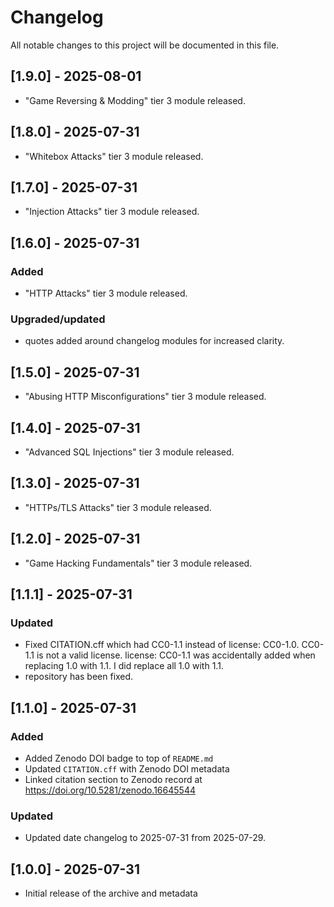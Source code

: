 # Changelog

All notable changes to this project will be documented in this file.

## [1.9.0] - 2025-08-01

- "Game Reversing & Modding" tier 3 module released.

## [1.8.0] - 2025-07-31

- "Whitebox Attacks" tier 3 module released.

## [1.7.0] - 2025-07-31

- "Injection Attacks" tier 3 module released.

## [1.6.0] - 2025-07-31

### Added

- "HTTP Attacks" tier 3 module released.

### Upgraded/updated

- quotes added around changelog modules for increased clarity.

## [1.5.0] - 2025-07-31

- "Abusing HTTP Misconfigurations" tier 3 module released.

## [1.4.0] - 2025-07-31

- "Advanced SQL Injections" tier 3 module released.

## [1.3.0] - 2025-07-31

- "HTTPs/TLS Attacks" tier 3 module released.

## [1.2.0] - 2025-07-31

- "Game Hacking Fundamentals" tier 3 module released.

## [1.1.1] - 2025-07-31

### Updated

- Fixed CITATION.cff which had CC0-1.1 instead of license: CC0-1.0. CC0-1.1 is not a valid license. license: CC0-1.1 was accidentally added when replacing 1.0 with 1.1. I did replace all 1.0 with 1.1.
- repository has been fixed.

## [1.1.0] - 2025-07-31

### Added

- Added Zenodo DOI badge to top of `README.md`
- Updated `CITATION.cff` with Zenodo DOI metadata
- Linked citation section to Zenodo record at https://doi.org/10.5281/zenodo.16645544

### Updated

- Updated date changelog to 2025-07-31 from 2025-07-29.

## [1.0.0] - 2025-07-31

- Initial release of the archive and metadata